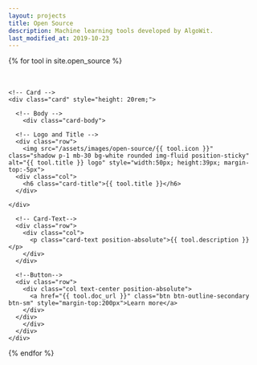 ```yaml
---
layout: projects
title: Open Source
description: Machine learning tools developed by AlgoWit.
last_modified_at: 2019-10-23
---
```


<div class="row">

<!-- Looping through open source -->
{% for tool in site.open_source %}

  <!-- Open Source -->
  <div class="col-sm-6" style="padding-top:20px">

    <!-- Card -->
    <div class="card" style="height: 20rem;">

      <!-- Body -->
        <div class="card-body">

      <!-- Logo and Title -->
      <div class="row">
        <img src="/assets/images/open-source/{{ tool.icon }}" class="shadow p-1 mb-30 bg-white rounded img-fluid position-sticky" alt="{{ tool.title }} logo" style="width:50px; height:39px; margin-top:-5px">
      <div class="col">
        <h6 class="card-title">{{ tool.title }}</h6>
      </div>

    </div>

      <!-- Card-Text--> 
      <div class="row"> 
        <div class="col">  
          <p class="card-text position-absolute">{{ tool.description }}</p>
        </div>
      </div>

      <!--Button-->
      <div class="row">
        <div class="col text-center position-absolute">
          <a href="{{ tool.doc_url }}" class="btn btn-outline-secondary btn-sm" style="margin-top:200px">Learn more</a>
        </div>
      </div>
        </div>
      </div>
    </div>
{% endfor %}
</div>



